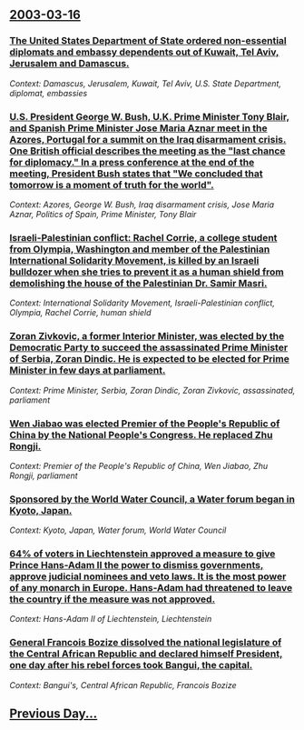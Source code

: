 ## [2003-03-16](/news/2003/03/16/index.md)

### [ The United States Department of State ordered non-essential diplomats and embassy dependents out of Kuwait, Tel Aviv, Jerusalem and Damascus.](/news/2003/03/16/the-united-states-department-of-state-ordered-non-essential-diplomats-and-embassy-dependents-out-of-kuwait-tel-aviv-jerusalem-and-damascu.md)
_Context: Damascus, Jerusalem, Kuwait, Tel Aviv, U.S. State Department, diplomat, embassies_

### [ U.S. President George W. Bush, U.K. Prime Minister Tony Blair, and Spanish Prime Minister Jose Maria Aznar meet in the Azores, Portugal for a summit on the Iraq disarmament crisis. One British official describes the meeting as the "last chance for diplomacy." In a press conference at the end of the meeting, President Bush states that "We concluded that tomorrow is a moment of truth for the world".](/news/2003/03/16/u-s-president-george-w-bush-u-k-prime-minister-tony-blair-and-spanish-prime-minister-josa-c-maraa-aznar-meet-in-the-azores-portugal-f.md)
_Context: Azores, George W. Bush, Iraq disarmament crisis, Jose Maria Aznar, Politics of Spain, Prime Minister, Tony Blair_

### [ Israeli-Palestinian conflict: Rachel Corrie, a college student from Olympia, Washington and member of the Palestinian International Solidarity Movement, is killed by an Israeli bulldozer when she tries to prevent it as a human shield from demolishing the house of the Palestinian Dr. Samir Masri.](/news/2003/03/16/israeli-palestinian-conflict-rachel-corrie-a-college-student-from-olympia-washington-and-member-of-the-palestinian-international-solidar.md)
_Context: International Solidarity Movement, Israeli-Palestinian conflict, Olympia, Rachel Corrie, human shield_

### [ Zoran Zivkovic, a former Interior Minister, was elected by the Democratic Party to succeed the assassinated Prime Minister of Serbia, Zoran Dindic. He is expected to be elected for Prime Minister in few days at parliament.](/news/2003/03/16/zoran-a1-2ivkovic-a-former-interior-minister-was-elected-by-the-democratic-party-to-succeed-the-assassinated-prime-minister-of-serbia-zora.md)
_Context: Prime Minister, Serbia, Zoran Dindic, Zoran Zivkovic, assassinated, parliament_

### [ Wen Jiabao was elected Premier of the People's Republic of China by the National People's Congress. He replaced Zhu Rongji.](/news/2003/03/16/wen-jiabao-was-elected-premier-of-the-people-s-republic-of-china-by-the-national-people-s-congress-he-replaced-zhu-rongji.md)
_Context: Premier of the People's Republic of China, Wen Jiabao, Zhu Rongji, parliament_

### [ Sponsored by the World Water Council, a Water forum began in Kyoto, Japan.](/news/2003/03/16/sponsored-by-the-world-water-council-a-water-forum-began-in-kyoto-japan.md)
_Context: Kyoto, Japan, Water forum, World Water Council_

### [ 64% of voters in Liechtenstein approved a measure to give Prince Hans-Adam&nbsp;II the power to dismiss governments, approve judicial nominees and veto laws. It is the most power of any monarch in Europe. Hans-Adam had threatened to leave the country if the measure was not approved.](/news/2003/03/16/64-of-voters-in-liechtenstein-approved-a-measure-to-give-prince-hans-adam-nbsp-ii-the-power-to-dismiss-governments-approve-judicial-nomin.md)
_Context: Hans-Adam II of Liechtenstein, Liechtenstein_

### [ General Francois Bozize dissolved the national legislature of the Central African Republic and declared himself President, one day after his rebel forces took Bangui, the capital.](/news/2003/03/16/general-franassois-boziza-c-dissolved-the-national-legislature-of-the-central-african-republic-and-declared-himself-president-one-day-after.md)
_Context: Bangui's, Central African Republic, Francois Bozize_

## [Previous Day...](/news/2003/03/15/index.md)

